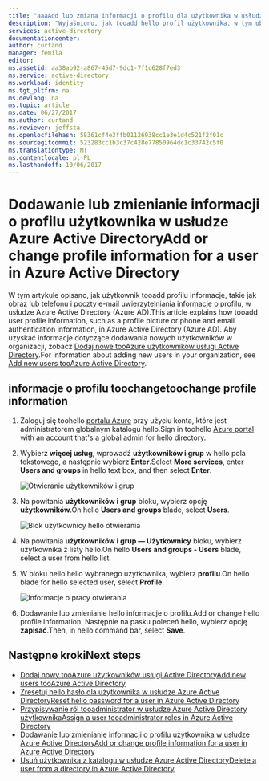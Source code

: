 ```yaml
---
title: "aaaAdd lub zmiana informacji o profilu dla użytkownika w usłudze Azure Active Directory | Dokumentacja firmy Microsoft"
description: "Wyjaśniono, jak tooadd hello profil użytkownika, w tym obraz profilu w usłudze Azure Active Directory"
services: active-directory
documentationcenter: 
author: curtand
manager: femila
editor: 
ms.assetid: aa38ab92-a867-45d7-9dc1-7f1c628f7ed3
ms.service: active-directory
ms.workload: identity
ms.tgt_pltfrm: na
ms.devlang: na
ms.topic: article
ms.date: 06/27/2017
ms.author: curtand
ms.reviewer: jeffsta
ms.openlocfilehash: 58361cf4e3ffb01126938cc1e3e1d4c521f2f01c
ms.sourcegitcommit: 523283cc1b3c37c428e77850964dc1c33742c5f0
ms.translationtype: MT
ms.contentlocale: pl-PL
ms.lasthandoff: 10/06/2017
---
```

# <a name="add-or-change-profile-information-for-a-user-in-azure-active-directory"></a><span data-ttu-id="5cb43-103">Dodawanie lub zmienianie informacji o profilu użytkownika w usłudze Azure Active Directory</span><span class="sxs-lookup"><span data-stu-id="5cb43-103">Add or change profile information for a user in Azure Active Directory</span></span>
<span data-ttu-id="5cb43-104">W tym artykule opisano, jak użytkownik tooadd profilu informacje, takie jak obraz lub telefonu i poczty e-mail uwierzytelniania informacje o profilu, w usłudze Azure Active Directory (Azure AD).</span><span class="sxs-lookup"><span data-stu-id="5cb43-104">This article explains how tooadd user profile information, such as a profile picture or phone and email authentication information, in Azure Active Directory (Azure AD).</span></span> <span data-ttu-id="5cb43-105">Aby uzyskać informacje dotyczące dodawania nowych użytkowników w organizacji, zobacz [Dodaj nowe tooAzure użytkowników usługi Active Directory](active-directory-users-create-azure-portal.md).</span><span class="sxs-lookup"><span data-stu-id="5cb43-105">For information about adding new users in your organization, see [Add new users tooAzure Active Directory](active-directory-users-create-azure-portal.md).</span></span>

## <a name="toochange-profile-information"></a><span data-ttu-id="5cb43-106">informacje o profilu toochange</span><span class="sxs-lookup"><span data-stu-id="5cb43-106">toochange profile information</span></span>
1. <span data-ttu-id="5cb43-107">Zaloguj się toohello [portalu Azure](https://portal.azure.com) przy użyciu konta, które jest administratorem globalnym katalogu hello.</span><span class="sxs-lookup"><span data-stu-id="5cb43-107">Sign in toohello [Azure portal](https://portal.azure.com) with an account that's a global admin for hello directory.</span></span>
2. <span data-ttu-id="5cb43-108">Wybierz **więcej usług**, wprowadź **użytkowników i grup** w hello pola tekstowego, a następnie wybierz **Enter**.</span><span class="sxs-lookup"><span data-stu-id="5cb43-108">Select **More services**, enter **Users and groups** in hello text box, and then select **Enter**.</span></span>

   ![Otwieranie użytkowników i grup](./media/active-directory-users-profile-azure-portal/create-users-user-management.png)
3. <span data-ttu-id="5cb43-110">Na powitania **użytkowników i grup** bloku, wybierz opcję **użytkowników**.</span><span class="sxs-lookup"><span data-stu-id="5cb43-110">On hello **Users and groups** blade, select **Users**.</span></span>

   ![Blok użytkownicy hello otwierania](./media/active-directory-users-profile-azure-portal/create-users-open-users-blade.png)
4. <span data-ttu-id="5cb43-112">Na powitania **użytkowników i grup — Użytkownicy** bloku, wybierz użytkownika z listy hello.</span><span class="sxs-lookup"><span data-stu-id="5cb43-112">On hello **Users and groups - Users** blade, select a user from hello list.</span></span>
5. <span data-ttu-id="5cb43-113">W bloku hello hello wybranego użytkownika, wybierz **profilu**.</span><span class="sxs-lookup"><span data-stu-id="5cb43-113">On hello blade for hello selected user, select **Profile**.</span></span>

    ![Informacje o pracy otwierania](./media/active-directory-users-profile-azure-portal/active-directory-create-users-profile.png)
6. <span data-ttu-id="5cb43-115">Dodawanie lub zmienianie hello informacje o profilu.</span><span class="sxs-lookup"><span data-stu-id="5cb43-115">Add or change hello profile information.</span></span> <span data-ttu-id="5cb43-116">Następnie na pasku poleceń hello, wybierz opcję **zapisać**.</span><span class="sxs-lookup"><span data-stu-id="5cb43-116">Then, in hello command bar, select **Save**.</span></span>

## <a name="next-steps"></a><span data-ttu-id="5cb43-117">Następne kroki</span><span class="sxs-lookup"><span data-stu-id="5cb43-117">Next steps</span></span>
* [<span data-ttu-id="5cb43-118">Dodaj nowy tooAzure użytkowników usługi Active Directory</span><span class="sxs-lookup"><span data-stu-id="5cb43-118">Add new users tooAzure Active Directory</span></span>](active-directory-users-create-azure-portal.md)
* [<span data-ttu-id="5cb43-119">Zresetuj hello hasło dla użytkownika w usłudze Azure Active Directory</span><span class="sxs-lookup"><span data-stu-id="5cb43-119">Reset hello password for a user in Azure Active Directory</span></span>](active-directory-users-reset-password-azure-portal.md)
* [<span data-ttu-id="5cb43-120">Przypisywanie ról tooadministrator w usłudze Azure Active Directory użytkownika</span><span class="sxs-lookup"><span data-stu-id="5cb43-120">Assign a user tooadministrator roles in Azure Active Directory</span></span>](active-directory-users-assign-role-azure-portal.md)
* [<span data-ttu-id="5cb43-121">Dodawanie lub zmienianie informacji o profilu użytkownika w usłudze Azure Active Directory</span><span class="sxs-lookup"><span data-stu-id="5cb43-121">Add or change profile information for a user in Azure Active Directory</span></span>](active-directory-users-work-info-azure-portal.md)
* [<span data-ttu-id="5cb43-122">Usuń użytkownika z katalogu w usłudze Azure Active Directory</span><span class="sxs-lookup"><span data-stu-id="5cb43-122">Delete a user from a directory in Azure Active Directory</span></span>](active-directory-users-delete-user-azure-portal.md)
